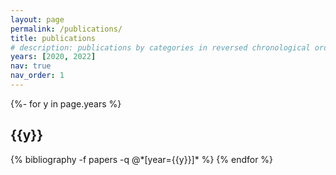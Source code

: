 ```yaml
---
layout: page
permalink: /publications/
title: publications
# description: publications by categories in reversed chronological order. generated by jekyll-scholar.
years: [2020, 2022]
nav: true
nav_order: 1
---
```

<!-- _pages/publications.md -->
<div class="publications">

{%- for y in page.years %}
  <h2 class="year">{{y}}</h2>
  {% bibliography -f papers -q @*[year={{y}}]* %}
{% endfor %}

</div>
